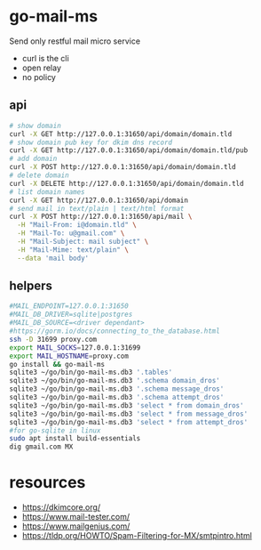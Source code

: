 # go-mail-ms

Send only restful mail micro service

- curl is the cli
- open relay 
- no policy

## api

```bash
# show domain
curl -X GET http://127.0.0.1:31650/api/domain/domain.tld
# show domain pub key for dkim dns record
curl -X GET http://127.0.0.1:31650/api/domain/domain.tld/pub
# add domain
curl -X POST http://127.0.0.1:31650/api/domain/domain.tld
# delete domain
curl -X DELETE http://127.0.0.1:31650/api/domain/domain.tld
# list domain names
curl -X GET http://127.0.0.1:31650/api/domain
# send mail in text/plain | text/html format
curl -X POST http://127.0.0.1:31650/api/mail \
  -H "Mail-From: i@domain.tld" \
  -H "Mail-To: u@gmail.com" \
  -H "Mail-Subject: mail subject" \
  -H "Mail-Mime: text/plain" \
  --data 'mail body'
```

## helpers

```bash
#MAIL_ENDPOINT=127.0.0.1:31650
#MAIL_DB_DRIVER=sqlite|postgres
#MAIL_DB_SOURCE=<driver dependant>
#https://gorm.io/docs/connecting_to_the_database.html
ssh -D 31699 proxy.com
export MAIL_SOCKS=127.0.0.1:31699
export MAIL_HOSTNAME=proxy.com
go install && go-mail-ms
sqlite3 ~/go/bin/go-mail-ms.db3 '.tables'
sqlite3 ~/go/bin/go-mail-ms.db3 '.schema domain_dros'
sqlite3 ~/go/bin/go-mail-ms.db3 '.schema message_dros'
sqlite3 ~/go/bin/go-mail-ms.db3 '.schema attempt_dros'
sqlite3 ~/go/bin/go-mail-ms.db3 'select * from domain_dros'
sqlite3 ~/go/bin/go-mail-ms.db3 'select * from message_dros'
sqlite3 ~/go/bin/go-mail-ms.db3 'select * from attempt_dros'
#for go-sqlite in linux
sudo apt install build-essentials
dig gmail.com MX
```

# resources

- https://dkimcore.org/
- https://www.mail-tester.com/
- https://www.mailgenius.com/
- https://tldp.org/HOWTO/Spam-Filtering-for-MX/smtpintro.html
